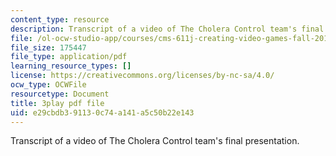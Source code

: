 ```yaml
---
content_type: resource
description: Transcript of a video of The Cholera Control team's final presentation.
file: /ol-ocw-studio-app/courses/cms-611j-creating-video-games-fall-2014/e29cbdb391130c74a141a5c50b22e143_sKolTx6sxUo.pdf
file_size: 175447
file_type: application/pdf
learning_resource_types: []
license: https://creativecommons.org/licenses/by-nc-sa/4.0/
ocw_type: OCWFile
resourcetype: Document
title: 3play pdf file
uid: e29cbdb3-9113-0c74-a141-a5c50b22e143
---
```

Transcript of a video of The Cholera Control team's final presentation.